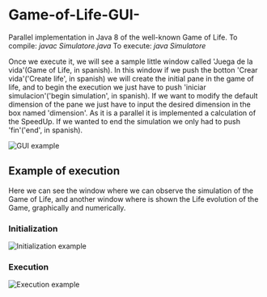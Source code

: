 # Game-of-Life-GUI-
Parallel implementation in Java 8 of the well-known Game of Life.
To compile:
  *javac Simulatore.java*
 To execute:
  *java Simulatore*
  
Once we execute it, we will see a sample little window called 'Juega de la vida'(Game of Life, in spanish). In this window if we push the botton 'Crear vida'('Create life', in spanish) we will create the initial pane in the game of life, and to begin the execution we just have to push 'iniciar simulacion'('begin simulation', in spanish). If we want to modify the default dimension of the pane we just have to input the desired dimension in the box named 'dimension'. As it is a parallel it is implemented a calculation of the SpeedUp. If we wanted to end the simulation we only had to push 'fin'('end', in spanish).

![GUI example](https://github.com/coloal/Game-of-Life-GUI-/blob/master/VentanaSimulador.png)

## Example of execution
Here we can see the window where we can observe the simulation of the Game of Life, and another window where is shown the Life evolution of the Game, graphically and numerically.

### Initialization
![Initialization example](https://github.com/coloal/Game-of-Life-GUI-/blob/master/ExampleOfInitialization.png)

### Execution
![Execution example](https://github.com/coloal/Game-of-Life-GUI-/blob/master/ExampleOfExecution.png)

